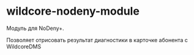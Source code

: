 # wildcore-nodeny-module
Модуль для NoDeny+. 

Позволяет отрисовать результат диагностики в карточке абонента с WildcoreDMS 

